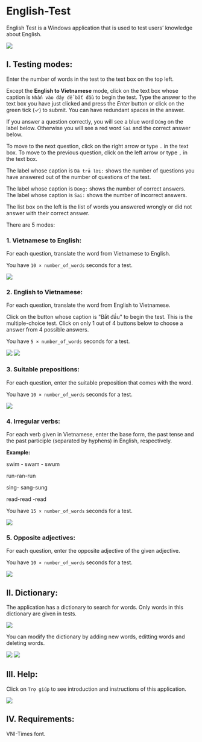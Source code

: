 # English-Test
English Test is a Windows application that is used to test users’ knowledge about English.

<img src="https://github.com/giabao4498/English-Test/blob/master/Screenshots/English%20Test%20(1).JPG">

## I. Testing modes:
Enter the number of words in the test to the text box on the top left.

Except the **English to Vietnamese** mode, click on the text box whose caption is `Nhấn vào đây để bắt đầu` to begin the test. Type the answer to the text box you have just clicked and press the *Enter* button or click on the green tick (✓) to submit. You can have redundant spaces in the answer.

If you answer a question correctly, you will see a blue word `Đúng` on the label below. Otherwise you will see a red word `Sai` and the correct answer below.

To move to the next question, click on the right arrow or type `.` in the text box. To move to the previous question, click on the left arrow or type `,` in the text box.

The label whose caption is `Đã trả lời:` shows the number of questions you have answered out of the number of questions of the test.

The label whose caption is `Đúng:` shows the number of correct answers. The label whose caption is `Sai:` shows the number of incorrect answers.

The list box on the left is the list of words you answered wrongly or did not answer with their correct answer.

There are 5 modes:

### 1. Vietnamese to English:
For each question, translate the word from Vietnamese to English.

You have `10 × number_of_words` seconds for a test.

<img src="https://github.com/giabao4498/English-Test/blob/master/Screenshots/English%20Test%20(2).JPG">

### 2. English to Vietnamese:
For each question, translate the word from English to Vietnamese.

Click on the button whose caption is "Bắt đầu" to begin the test. This is the multiple-choice test. Click on only 1 out of 4 buttons below to choose a answer from 4 possible answers.

You have `5 × number_of_words` seconds for a test.

<img src="https://github.com/giabao4498/English-Test/blob/master/Screenshots/English%20Test%20(3).JPG">

<img src="https://github.com/giabao4498/English-Test/blob/master/Screenshots/English%20Test%20(4).JPG">

### 3. Suitable prepositions:
For each question, enter the suitable preposition that comes with the word.

You have `10 × number_of_words` seconds for a test.

<img src="https://github.com/giabao4498/English-Test/blob/master/Screenshots/English%20Test%20(5).JPG">

### 4. Irregular verbs:
For each verb given in Vietnamese, enter the base form, the past tense and the past participle (separated by hyphens) in English, respectively.

**Example:**

swim - swam - swum

run-ran-run

sing- sang-sung

read-read -read

You have `15 × number_of_words` seconds for a test.

<img src="https://github.com/giabao4498/English-Test/blob/master/Screenshots/English%20Test%20(6).JPG">

### 5. Opposite adjectives:
For each question, enter the opposite adjective of the given adjective.

You have `10 × number_of_words` seconds for a test.

<img src="https://github.com/giabao4498/English-Test/blob/master/Screenshots/English%20Test%20(7).JPG">

## II. Dictionary:
The application has a dictionary to search for words. Only words in this dictionary are given in tests.

<img src="https://github.com/giabao4498/English-Test/blob/master/Screenshots/English%20Test%20(8).JPG">

You can modify the dictionary by adding new words, editting words and deleting words.

<img src="https://github.com/giabao4498/English-Test/blob/master/Screenshots/English%20Test%20(9).JPG">

<img src="https://github.com/giabao4498/English-Test/blob/master/Screenshots/English%20Test%20(10).JPG">

## III. Help:
Click on `Trợ giúp` to see introduction and instructions of this application.

<img src="https://github.com/giabao4498/English-Test/blob/master/Screenshots/English%20Test%20(11).JPG">

## IV. Requirements:
VNI-Times font.
